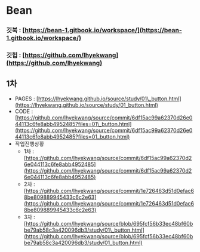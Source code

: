 # Bean

### 깃북 : [https://bean-1.gitbook.io/workspace/](https://bean-1.gitbook.io/workspace/)

### 깃헙 : [https://github.com/lhyekwang](https://github.com/lhyekwang)

## 1차

* PAGES : [https://lhyekwang.github.io/source/study/01\_button.html](https://lhyekwang.github.io/source/study/01_button.html)
* CODE : [https://github.com/lhyekwang/source/commit/6df15ac99a62370d26e044113c6fe8abb4952485?files=01\_button.html](https://github.com/lhyekwang/source/commit/6df15ac99a62370d26e044113c6fe8abb4952485?files=01_button.html)
* 작업진행상황
  * 1차 : [https://github.com/lhyekwang/source/commit/6df15ac99a62370d26e044113c6fe8abb4952485](https://github.com/lhyekwang/source/commit/6df15ac99a62370d26e044113c6fe8abb4952485)
  * 2차 : [https://github.com/lhyekwang/source/commit/1e726463d51d0efac68be809889945433c6c2e63](https://github.com/lhyekwang/source/commit/1e726463d51d0efac68be809889945433c6c2e63)  
  * 3차 : [https://github.com/lhyekwang/source/blob/695fcf56b33ec48bf60bbe79ab58c3a420096db3/study/01\_button.html](https://github.com/lhyekwang/source/blob/695fcf56b33ec48bf60bbe79ab58c3a420096db3/study/01_button.html)

